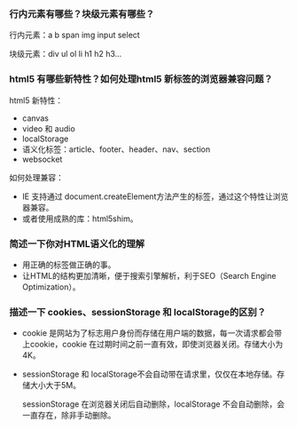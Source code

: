 ### 行内元素有哪些？块级元素有哪些？

行内元素：a	b	span	img	input	select 

块级元素：div	ul	ol	li	h1	h2	h3...

### html5 有哪些新特性？如何处理html5 新标签的浏览器兼容问题？

html5 新特性：

- canvas
- video 和 audio
- localStorage
- 语义化标签：article、footer、header、nav、section
- websocket

如何处理兼容：

- IE 支持通过 document.createElement方法产生的标签，通过这个特性让浏览器兼容。
- 或者使用成熟的库：html5shim。

### 简述一下你对HTML语义化的理解

- 用正确的标签做正确的事。
- 让HTML的结构更加清晰，便于搜索引擎解析，利于SEO（Search Engine Optimization）。

### 描述一下 cookies、sessionStorage 和 localStorage的区别？

- cookie 是网站为了标志用户身份而存储在用户端的数据，每一次请求都会带上cookie，cookie 在过期时间之前一直有效，即使浏览器关闭。存储大小为4K。

- sessionStorage 和 localStorage不会自动带在请求里，仅仅在本地存储。存储大小大于5M。

  sessionStorage 在浏览器关闭后自动删除，localStorage 不会自动删除，会一直存在，除非手动删除。

